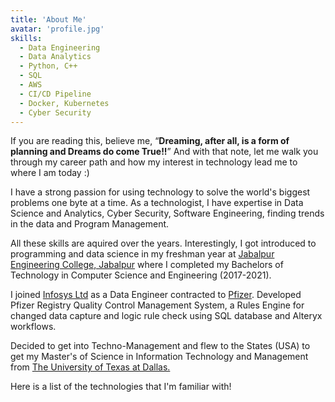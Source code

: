 ```yaml
---
title: 'About Me'
avatar: 'profile.jpg'
skills:
  - Data Engineering
  - Data Analytics
  - Python, C++
  - SQL
  - AWS
  - CI/CD Pipeline
  - Docker, Kubernetes
  - Cyber Security
---
```


If you are reading this, believe me, “**Dreaming, after all, is a form of planning and Dreams do come True!!**” And with that note, let me walk you through my career path and how my interest in technology lead me to where I am today :)

I have a strong passion for using technology to solve the world's biggest problems one byte at a time. As a technologist, I have expertise in Data Science and Analytics, Cyber Security, Software Engineering, finding trends in the data and Program Management. 

All these skills are aquired over the years. Interestingly, I got introduced to programming and data science in my freshman year at [Jabalpur Engineering College, Jabalpur](https://www.jecjabalpur.ac.in/) where I completed my Bachelors of Technology in Computer Science and Engineering (2017-2021).

I joined [Infosys Ltd](https://www.infosys.com/) as a Data Engineer contracted to [Pfizer](https://www.pfizer.com/). Developed  Pfizer Registry Quality Control Management System, a Rules Engine for changed data capture and logic rule check using SQL database and Alteryx workflows.

Decided to get into Techno-Management and flew to the States (USA) to get my Master's of Science in Information Technology and Management from [The University of Texas at Dallas.](https://www.utdallas.edu/)

Here is a list of the technologies that I'm familiar with!

























































